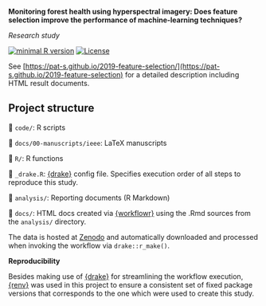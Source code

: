 **Monitoring forest health using hyperspectral imagery: Does feature selection improve the performance of machine-learning techniques?**

_Research study_

<!-- badges: start -->
[![minimal R version](https://img.shields.io/badge/R=-3.6.1-brightgreen.svg)](https://cran.r-project.org/)
[![License](https://img.shields.io/github/license/mashape/apistatus.svg)](http://choosealicense.com/licenses/mit/)
<!-- badges: end -->

See [https://pat-s.github.io/2019-feature-selection/](https://pat-s.github.io/2019-feature-selection) for a detailed description including HTML result documents.

## Project structure

:notebook_with_decorative_cover: `code/`: R scripts

:notebook_with_decorative_cover: `docs/00-manuscripts/ieee`: LaTeX manuscripts

:notebook_with_decorative_cover: `R/`: R functions

:notebook_with_decorative_cover: `_drake.R`: [{drake}](https://docs.ropensci.org/drake/) config file.
  Specifies execution order of all steps to reproduce this study.

:notebook_with_decorative_cover: `analysis/`: Reporting documents (R Markdown)

:notebook_with_decorative_cover: `docs/`: HTML docs created via [{workflowr}](https://jdblischak.github.io/workflowr/) using the .Rmd sources from the `analysis/` directory.

The data is hosted at [Zenodo](https://doi.org/10.5281/zenodo.2635403) and automatically downloaded and processed when invoking the workflow via `drake::r_make()`.

**Reproducibility**

Besides making use of [{drake}](https://docs.ropensci.org/drake/) for streamlining the workflow execution, [{renv}](https://rstudio.github.io/renv/index.html) was used in this project to ensure a consistent set of fixed package versions that corresponds to the one which were used to create this study.
